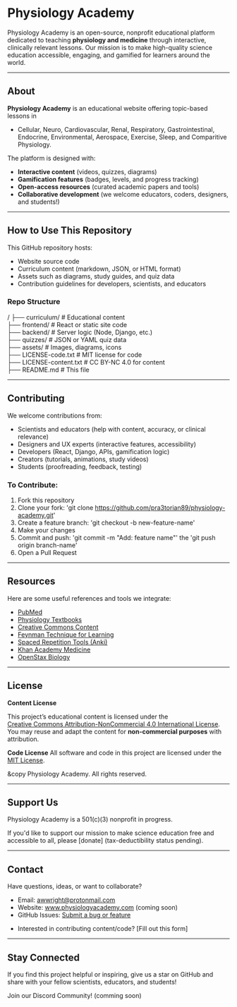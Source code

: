 # Physiology Academy

Physiology Academy is an open-source, nonprofit educational platform dedicated to teaching **physiology and medicine** through interactive, clinically relevant lessons. Our mission is to make high-quality science education accessible, engaging, and gamified for learners around the world.

---

## About
**Physiology Academy** is an educational website offering topic-based lessons in 
- Cellular, Neuro, Cardiovascular, Renal, Respiratory, Gastrointestinal, Endocrine, Environmental, Aerospace, Exercise, Sleep, and Comparitive Physiology.

The platform is designed with:
- **Interactive content** (videos, quizzes, diagrams)
- **Gamification features** (badges, levels, and progress tracking)
- **Open-access resources** (curated academic papers and tools)
- **Collaborative development** (we welcome educators, coders, designers, and students!)

---

## How to Use This Repository

This GitHub repository hosts:

- Website source code
- Curriculum content (markdown, JSON, or HTML format)
- Assets such as diagrams, study guides, and quiz data
- Contribution guidelines for developers, scientists, and educators


### Repo Structure
/
├── curriculum/           # Educational content<br>
├── frontend/             # React or static site code<br>
├── backend/              # Server logic (Node, Django, etc.)<br>
├── quizzes/              # JSON or YAML quiz data<br>
├── assets/               # Images, diagrams, icons<br>
├── LICENSE-code.txt      # MIT license for code<br>
├── LICENSE-content.txt   # CC BY-NC 4.0 for content<br>
├── README.md             # This file

---

## Contributing

We welcome contributions from:

- Scientists and educators (help with content, accuracy, or clinical relevance)
- Designers and UX experts (interactive features, accessibility)
- Developers (React, Django, APIs, gamification logic)
- Creators (tutorials, animations, study videos)
- Students (proofreading, feedback, testing)


### To Contribute:

1. Fork this repository
2. Clone your fork: 'git clone https://github.com/pra3torian89/physiology-academy.git'
3. Create a feature branch: 'git checkout -b new-feature-name'
4. Make your changes
5. Commit and push: 'git commit -m "Add: feature name"' the 'git push origin branch-name'
6. Open a Pull Request

---

## Resources

Here are some useful references and tools we integrate:

- [PubMed](https://pubmed.ncbi.nlm.nih.gov/)
- [Physiology Textbooks](https://www.ncbi.nlm.nih.gov/books)
- [Creative Commons Content](https://creativecommons.org/)
- [Feynman Technique for Learning](https://fs.blog/feynman-technique/)
- [Spaced Repetition Tools (Anki)](https://apps.ankiweb.net/)
- [Khan Academy Medicine](https://www.khanacademy.org/science/health-and-medicine)
- [OpenStax Biology](https://openstax.org/subjects/science)

---

## License

**Content License**
<!-- Create separate licensing docs for code and content -->
This project’s educational content is licensed under the  
[Creative Commons Attribution-NonCommercial 4.0 International License](https://creativecommons.org/licenses/by-nc/4.0/).  
You may reuse and adapt the content for **non-commercial purposes** with attribution.

**Code License**
All software and code in this project are licensed under the [MIT License](LICENSE-code.txt).

&copy Physiology Academy. All rights reserved.

---

## Support Us

Physiology Academy is a 501(c)(3) nonprofit in progress.
<!-- Create a link to accept donations -->
If you'd like to support our mission to make science education free and accessible to all, please [donate] (tax-deductibility status pending).

---

## Contact

Have questions, ideas, or want to collaborate?

- Email: awwright@protonmail.com
- Website: www.physiologyacademy.com (coming soon)
- GitHub Issues: [Submit a bug or feature](https://github.com/pra3torian89/physiology-academy/issues)
<!-- Create a form for contributing content/code -->
- Interested in contributing content/code? [Fill out this form]

---

## Stay Connected

If you find this project helpful or inspiring, give us a star on GitHub and share with your fellow scientists, educators, and students!

Join our Discord Community! (comming soon)